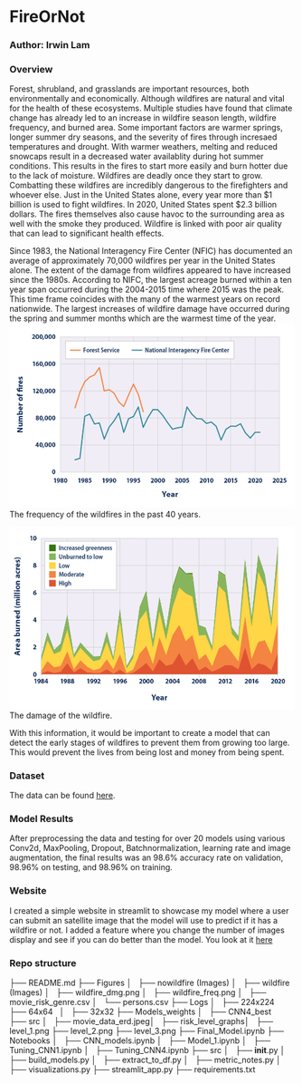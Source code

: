 # FireOrNot
### Author: Irwin Lam

### Overview  
Forest, shrubland, and grasslands are important resources, both environmentally and economically. Although wildfires are natural and vital for the health of these ecosystems. Multiple studies have found that climate change has already led to an increase in wildfire season length, wildfire frequency, and burned area. Some important factors are warmer springs, longer summer dry seasons, and the severity of fires through incresaed temperatures and drought. With warmer weathers, melting and reduced snowcaps result in a decreased water availablity during hot summer conditions. This results in the fires to start more easily and burn hotter due to the lack of moisture. Wildfires are deadly once they start to grow. Combatting these wildfires are incredibly dangerous to the firefighters and whoever else. Just in the United States alone, every year more than $1 billion is used to fight wildfires. In 2020, United States spent $2.3 billion dollars. The fires themselves also cause havoc to the surrounding area as well with the smoke they produced. Wildfire is linked with poor air quality that can lead to significant health effects. 

Since 1983, the National Interagency Fire Center (NFIC) has documented an average of approximately 70,000 wildfires per year in the United States alone. The extent of the damage from wildfires appeared to have increased since the 1980s. According to NIFC, the largest acreage burned within a ten year span occurred during the 2004-2015 time where 2015 was the peak. This time frame coincides with the many of the warmest years on record nationwide. The largest increases of wildfire damage have occurred during the spring and summer months which are the warmest time of the year. 
![Wildfire Frequency](Figures/wildfire_freq.png)
The frequency of the wildfires in the past 40 years. 

![Wildfire Damage](Figures/wildfire_dmg.png)
The damage of the wildfire. 

With this information, it would be important to create a model that can detect the early stages of wildfires to prevent them from growing too large. This would prevent the lives from being lost and money from being spent. 

### Dataset
The data can be found [here](https://www.kaggle.com/datasets/abdelghaniaaba/wildfire-prediction-dataset/data). 

### Model Results
After preprocessing the data and testing for over 20 models using various Conv2d, MaxPooling, Dropout, Batchnormalization, learning rate and image augmentation, the final results was an 98.6% accuracy rate on validation, 98.96% on testing, and 98.96% on training. 

### Website
I created a simple website in streamlit to showcase my model where a user can submit an satellite image that the model will use to predict if it has a wildfire or not. I added a feature where you change the number of images display and see if you can do better than the model. You look at it [here](https://irwin-lam-fireornot-streamlit-app-pgkq6i.streamlit.app/)

### Repo structure
├── README.md
├── Figures
│   ├── nowildfire (Images)
│   ├── wildfire (Images)
│   ├── wildfire_dmg.png
│   ├── wildfire_freq.png
│   ├── movie_risk_genre.csv
│   └── persons.csv
├── Logs
│   ├── 224x224  
    ├── 64x64   
│   ├── 32x32
├── Models_weights
│   ├── CNN4_best   
├── src
│   ├── movie_data_erd.jpeg│   
    ├── risk_level_graphs│   
        ├── level_1.png
        ├── level_2.png
        ├── level_3.png
├── Final_Model.ipynb
├── Notebooks
│   ├── CNN_models.ipynb
│   ├── Model_1.ipynb
│   ├── Tuning_CNN1.ipynb
│   ├── Tuning_CNN4.ipynb
├── src
│   ├── __init__.py
│   ├── build_models.py
│   ├── extract_to_df.py
│   ├── metric_notes.py
│   ├── visualizations.py
├── streamlit_app.py
├── requirements.txt
